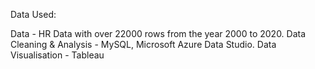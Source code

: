 Data Used:

Data - HR Data with over 22000 rows from the year 2000 to 2020. 
Data Cleaning & Analysis - MySQL, Microsoft Azure Data Studio. 
Data Visualisation - Tableau
